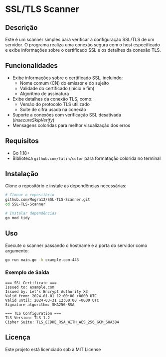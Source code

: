 # SSL/TLS Scanner

## Descrição

Este é um scanner simples para verificar a configuração SSL/TLS de um servidor. O programa realiza uma conexão segura com o host especificado e exibe informações sobre o certificado SSL e os detalhes da conexão TLS.

## Funcionalidades

- Exibe informações sobre o certificado SSL, incluindo:
  - Nome comum (CN) do emissor e do sujeito
  - Validade do certificado (início e fim)
  - Algoritmo de assinatura
- Exibe detalhes da conexão TLS, como:
  - Versão do protocolo TLS utilizado
  - Suíte de cifra usada na conexão
- Suporte a conexões com verificação SSL desativada (*InsecureSkipVerify*)
- Mensagens coloridas para melhor visualização dos erros

## Requisitos

- Go 1.18+
- Biblioteca `github.com/fatih/color` para formatação colorida no terminal

## Instalação

Clone o repositório e instale as dependências necessárias:

```sh
# Clonar o repositório
github.com/Mogra12/SSL-TLS-Scanner.git
cd SSL-TLS-Scanner

# Instalar dependências
go mod tidy
```

## Uso

Execute o scanner passando o hostname e a porta do servidor como argumento:

```sh
go run main.go -h example.com:443
```

### Exemplo de Saída

```
=== SSL Certificate ===
Issued to: example.com
Issued by: Let's Encrypt Authority X3
Valid from: 2024-01-01 12:00:00 +0000 UTC
Valid until: 2024-03-31 12:00:00 +0000 UTC
Signature algorithm: SHA256-RSA

=== TLS Configuration ===
TLS Version: TLS 1.2
Cipher Suite: TLS_ECDHE_RSA_WITH_AES_256_GCM_SHA384
```

## Licença

Este projeto está licenciado sob a MIT License

